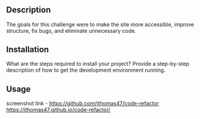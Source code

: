 # <HTML AND CSS Challenge: Code Refactor>

## Description

The goals for this challenge were to make the site more accessible, improve structure, fix bugs, and eliminate unnecessary code. 


## Installation

What are the steps required to install your project? Provide a step-by-step description of how to get the development environment running.

## Usage

screenshot 
link - https://github.com/jthomas47/code-refactor
https://jthomas47.github.io/code-refactor/
